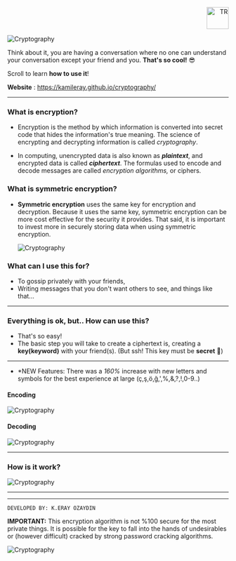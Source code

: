 <p align="right"><a href="/docs/README-TR.md"><img src="/docs/flag-tr.png" alt="TR" width="50" height="50"></a></p>

![Cryptography](/img/talk.png)

Think about it, you are having a conversation where no one can understand your conversation except your friend and you. **That's so cool!** 😎

Scroll to learn **how to use it**!

**Website** : https://kamileray.github.io/cryptography/

---


### What is encryption?

- Encryption is the method by which information is converted into secret code that hides the information's true meaning. The science of encrypting and decrypting information is called _cryptography_.

- In computing, unencrypted data is also known as **_plaintext_**, and encrypted data is called **_ciphertext_**. The formulas used to encode and decode messages are called _encryption algorithms,_ or ciphers.


### What is **symmetric encryption**?

- **Symmetric encryption** uses the same key for encryption and decryption. Because it uses the same key, symmetric encryption can be more cost effective for the security it provides. That said, it is important to invest more in securely storing data when using symmetric encryption.

	![Cryptography](/img/symmetricencryption.png)


### What can I use this for?

- To gossip privately with your friends,
- Writing messages that you don't want others to see, and things like that...

---

### Everything is ok, but.. How can use this?

- That's so easy!
- The basic step you will take to create a ciphertext is, creating a **key(keyword)** with your friend(s). (But ssh! This key must be **secret** 🤫)

---
- *NEW Features: There was a _160%_ increase with new letters and symbols for the best experience at large (ç,ş,ö,ğ,',%,&,?,!,0-9..)

#### Encoding

![Cryptography](/img/ENG-1.png)

#### Decoding

![Cryptography](/img/ENG-2.png)

---

### How is it work?

![Cryptography](/img/howitswork.png)

---
---
	DEVELOPED BY: K.ERAY ÖZAYDIN

**IMPORTANT:** This encryption algorithm is not %100 secure for the most private things. It is possible for the key to fall into the hands of undesirables or (however difficult) cracked by strong password cracking algorithms.

![Cryptography](/img/AELogo.gif)
